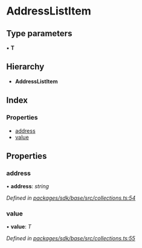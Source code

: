 # AddressListItem

## Type parameters

▪ **T**

## Hierarchy

* **AddressListItem**

## Index

### Properties

* [address]()
* [value]()

## Properties

### address

• **address**: _string_

_Defined in_ [_packages/sdk/base/src/collections.ts:54_](https://github.com/celo-org/celo-monorepo/blob/master/packages/sdk/base/src/collections.ts#L54)

### value

• **value**: _T_

_Defined in_ [_packages/sdk/base/src/collections.ts:55_](https://github.com/celo-org/celo-monorepo/blob/master/packages/sdk/base/src/collections.ts#L55)


